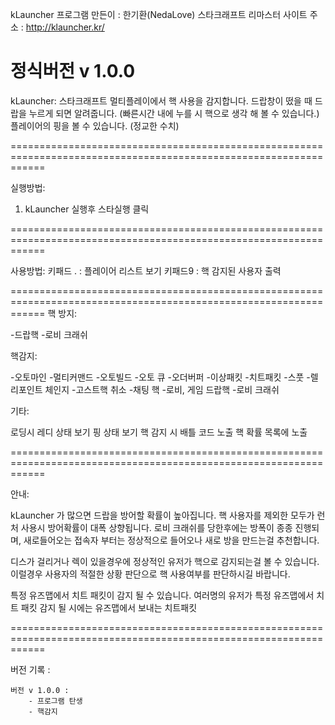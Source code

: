 kLauncher
프로그램 만든이 : 한기환(NedaLove)
스타크래프트 리마스터
사이트 주소 : http://klauncher.kr/

정식버전 v 1.0.0
==================================================================================================================

kLauncher:
스타크래프트 멀티플레이에서 핵 사용을 감지합니다.
드랍창이 떴을 때 드랍을 누르게 되면 알려줍니다. (빠른시간 내에 누를 시 핵으로 생각 해 볼 수 있습니다.)
플레이어의 핑을 볼 수 있습니다. (정교한 수치)

==================================================================================================================

실행방법:
1. kLauncher 실행후 스타실행 클릭


==================================================================================================================

사용방법:
키패드 .  : 플레이어 리스트 보기
키패드9  : 핵 감지된 사용자 출력

==================================================================================================================
핵 방지:

-드랍핵
-로비 크래쉬

핵감지:

-오토마인
-멀티커맨드
-오토빌드
-오토 큐 
-오더버퍼
-이상패킷
-치트패킷
-스풋
-렐리포인트 체인지
-고스트핵 취소
-채팅 핵
-로비, 게임 드랍핵 
-로비 크래쉬 

기타:

로딩시 레디 상태 보기
핑 상태 보기 
핵 감지 시 배틀 코드 노출
핵 확률 목록에 노출 

==================================================================================================================

안내:

kLauncher 가 많으면 드랍을 방어할 확률이 높아집니다.
핵 사용자를 제외한 모두가 런처 사용시 방어확률이 대폭 상향됩니다.
로비 크래쉬를 당한후에는 방폭이 종종 진행되며, 새로들어오는 접속자 부터는 정상적으로 들어오나 새로 방을 만드는걸 추천합니다.

디스가 걸리거나 렉이 있을경우에 정상적인 유저가 핵으로 감지되는걸 볼 수 있습니다.
이럴경우 사용자의 적절한 상황 판단으로 핵 사용여부를 판단하시길 바랍니다.

특정 유즈맵에서 치트 패킷이 감지 될 수 있습니다.
여러명의 유저가 특정 유즈맵에서 치트 패킷 감지 될 시에는 유즈맵에서 보내는 치트패킷 

==================================================================================================================

버전 기록 :

	버전 v 1.0.0 :
		- 프로그램 탄생
		- 핵감지